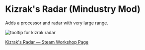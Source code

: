 # Kizrak's Radar (Mindustry Mod)
 Adds a processor and radar with very large range.

![tooltip for kizrak radar](https://github.com/abaines/Kizraks-Radar/blob/main/preview.png)

[Kizrak's Radar — Steam Workshop Page](https://steamcommunity.com/sharedfiles/filedetails/?id=2604351632)

